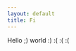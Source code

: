 ```yaml
---
layout: default
title: Fi
---
```


Hello ;) world :) :( :( :(

<script type="text/javascript">
 
    var emoticons = {
        ':)'         : '/images/u.gif',
        ':('         : 'sad.gif',
        ';)'         : 'wink.gif'


    }

document.querySelectorAll('p').forEach(e => e.innerHTML = replaceEmoticons(e.innerHTML, emoticons));

function replaceEmoticons(text, emotes) {
   return Object.keys(emotes).reduce((result, emote) => {
      return result.replace(new RegExp(RegExpEscape(emote), 'gi'), function(match) {
        return (img => img != null ? '<img src="' + img + '"/>' : match)(emotes[match]);
      });
    }, text);
}

// helper function to escape special characters in regex
function RegExpEscape(text) {
  return text.replace(/[-[\]{}()*+?.,\\^$|#\s]/g, "\\$&");
}

// Map emote ids to their URLs.
function mapIdsToPaths(emotes, url, prefix, size) {
  Object.keys(emotes).forEach((id) => {
    emotes[id] = url + prefix + emotes[id] + '-' + size + '.png';
  });
}

</script>